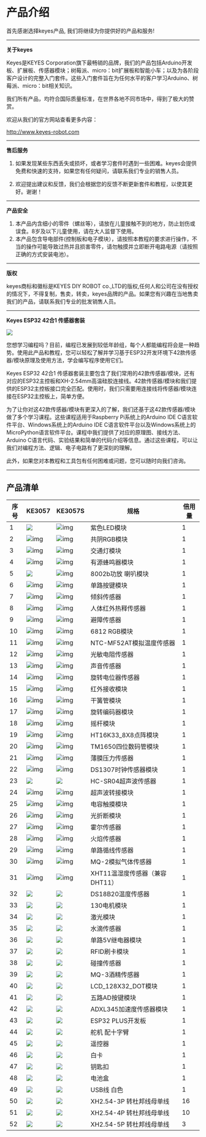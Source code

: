 
# 产品介绍

首先感谢选择keyes产品,
我们将继续为你提供好的产品和服务!

---

**关于keyes**

Keyes是KEYES Corporation旗下最畅销的品牌，我们的产品包括Arduino开发板、扩展板、传感器模块；树莓派、micro：bit扩展板和智能小车；以及为各阶段客户设计的完整入门套件。这些入门套件旨在为任何水平的客户学习Arduino、树莓派、micro：bit相关知识。

我们所有产品，均符合国际质量标准，在世界各地不同市场中，得到了极大的赞赏。 

欢迎从我们的官方网站查看更多内容：

http://www.keyes-robot.com

---

**售后服务**

1. 如果发现某些东西丢失或损坏，或者学习套件时遇到一些困难。keyes会提供免费和快速的支持，如果您有任何疑问，请联系我们专业的销售人员。

2. 欢迎提出建议和反馈，我们会根据您的反馈不断更新套件和教程，以使其更好。谢谢！

---

**产品安全**                               

1. 本产品内含细小的零件（螺丝等），请放在儿童接触不到的地方，防止划伤或误食。8岁及以下儿童使用，请在大人监督下使用。
2. 本产品包含导电部件(控制板和电子模块），请按照本教程的要求进行操作，不当的操作可能导致过热并且损害零件，请勿触摸并立即断开电路电源（请按照正确的方式安装电池）。

---

**版权**

keyes商标和徽标是KEYES DIY ROBOT co.,LTD的版权,任何人和公司在没有授权的情况下，不得复制，售卖，转卖，keyes品牌的产品。如果您有兴趣在当地售卖我们的产品，请联系我们专业的批发销售人员。

---

**Keyes ESP32 42合1 传感器套装**

![](media/KE3057.jpg)

您想学习编程吗？目前，编程已发展到较低年龄组，每个人都能编程将会是一种趋势。使用此产品和教程，您可以轻松了解并学习基于ESP32开发环境下42款传感器/模块原理及使用方法，学会编写程序使用它们。

Keyes ESP32 42合1 传感器套装主要包含了我们常用的42款传感器/模块，还有对应的ESP32主控板和XH-2.54mm高温硅胶连接线。42款传感器/模块和我们提供的ESP32主控板接口完全匹配。使用时，我们只需要用连接线将传感器/模块连接在ESP32主控板上，简单方便。

为了让你对这42款传感器/模块有更深入的了解，我们还基于这42款传感器/模块做了多个学习课程。这些课程适用于Raspberry Pi系统上的Arduino IDE C语言软件平台、Windows系统上的Arduino IDE C语言软件平台以及Windows系统上的MicroPython语言软件平台。课程中我们提供了对应的原理图、接线方法、Arduino C语言代码、实验结果和简单的代码介绍等信息。通过这些课程，可以让我们对编程方法、逻辑、电子电路有了更深刻的理解。       

此外，如果您对本教程和工具包有任何困难或问题，您可以随时向我们咨询。

---

## 产品清单

| 序号 | KE3057                   | KE3057S                   | 规格                           | 倍用量 |
| ---- | ------------------------ | ------------------------- | ------------------------------ | ------ |
| 1    | ![](media/KE4075.png)    | ![img](media/KE4075S.png) | 紫色LED模块                    | 1      |
| 2    | ![img](media/KE4074.png) | ![img](media/KE4074S.png) | 共阴RGB模块                    | 1      |
| 3    | ![img](media/KE4008.png) | ![img](media/KE4008S.png) | 交通灯模块                     | 1      |
| 4    | ![img](media/KE4010.png) | ![img](media/KE4010S.png) | 有源蜂鸣器模块                 | 1      |
| 5    | ![](media/KE4067.png)    | ![img](media/KE4067S.png) | 8002b功放 喇叭模块             | 1      |
| 6    | ![img](media/KE4012.png) | ![img](media/KE4012S.png) | 单路按键模块                   | 1      |
| 7    | ![img](media/KE4017.png) | ![img](media/KE4017S.png) | 倾斜传感器                     | 1      |
| 8    | ![img](media/KE4018.png) | ![img](media/KE4018S.png) | 人体红外热释传感器             | 1      |
| 9    | ![img](media/KE4019.png) | ![img](media/KE4019S.png) | 避障传感器                     | 1      |
| 10   | ![img](media/KE4009.png) | ![img](media/KE4009S.png) | 6812 RGB模块                   | 1      |
| 11   | ![img](media/KE4025.png) | ![img](media/KE4025S.png) | NTC-MF52AT模拟温度传感器       | 1      |
| 12   | ![img](media/KE4026.png) | ![img](media/KE4026S.png) | 光敏电阻传感器                 | 1      |
| 13   | ![img](media/KE4027.png) | ![img](media/KE4027S.png) | 声音传感器                     | 1      |
| 14   | ![img](media/KE4030.png) | ![img](media/KE4030S.png) | 旋转电位器传感器               | 1      |
| 15   | ![img](media/KE4036.png) | ![img](media/KE4036S.png) | 红外接收模块                   | 1      |
| 16   | ![img](media/KE4015.png) | ![img](media/KE4015S.png) | 干簧管模块                     | 1      |
| 17   | ![img](media/KE4049.png) | ![img](media/KE4049S.png) | 旋转编码器模块                 | 1      |
| 18   | ![img](media/KE4050.png) | ![img](media/KE4050S.png) | 摇杆模块                       | 1      |
| 19   | ![img](media/KE4066.png) | ![img](media/KE4066S.png) | HT16K33_8X8点阵模块            | 1      |
| 20   | ![img](media/KE4060.png) | ![img](media/KE4060S.png) | TM1650四位数码管模块           | 1      |
| 21   | ![img](media/KE4069.png) | ![img](media/KE4069S.png) | 薄膜压力传感器                 | 1      |
| 22   | ![img](media/KE4072.png) | ![img](media/KE4072S.png) | DS1307时钟传感器模块           | 1      |
| 23   | ![](media/MD0017.png)    | ![](media/MD0017.png)     | HC-SR04超声波传感器            | 1      |
| 24   | ![img](media/KE4039.png) | ![img](media/KE4039S.png) | 超声波转接模块                 | 1      |
| 25   | ![img](media/KE4013.png) | ![img](media/KE4013S.png) | 电容触摸模块                   | 1      |
| 26   | ![img](media/KE4014.png) | ![img](media/KE4014S.png) | 光折断模块                     | 1      |
| 27   | ![img](media/KE4016.png) | ![img](media/KE4016S.png) | 霍尔传感器                     | 1      |
| 28   | ![img](media/KE4020.png) | ![img](media/KE4020S.png) | 火焰传感器                     | 1      |
| 29   | ![img](media/KE4024.png) | ![img](media/KE4024S.png) | 单路循线传感器                 | 1      |
| 30   | ![img](media/KE4029.png) | ![img](media/KE4029S.png) | MQ-2模拟气体传感器             | 1      |
| 31   | ![img](media/KE4033.png) | ![img](media/KE4033S.png) | XHT11温湿度传感器（兼容DHT11） | 1      |
| 32   | ![](media/KE4034.png)    | ![](media/KE4034S.png)    | DS18B20温度传感器              | 1      |
| 33   | ![](media/KE4038.png)    | ![](media/KE4038S.png)    | 130电机模块                    | 1      |
| 34   | ![](media/KE4043.png)    | ![](media/KE4043S.png)    | 激光模块                       | 1      |
| 35   | ![](media/KE4048.png)    | ![](media/KE4048S.png)    | 水滴传感器                     | 1      |
| 36   | ![](media/KE4062.png)    | ![](media/KE4062S.png)    | 单路5V继电器模块               | 1      |
| 37   | ![](media/KE4065.png)    | ![](media/KE4065S.png)    | RFID刷卡模块                   | 1      |
| 38   | ![](media/KE4023.png)    | ![](media/KE4023S.png)    | 碰撞传感器                     | 1      |
| 39   | ![](media/KE4028.png)    | ![](media/KE4028S.png)    | MQ-3酒精传感器                 | 1      |
| 40   | ![](media/KE4061.png)    | ![](media/KE4061S.png)    | LCD_128X32_DOT模块             | 1      |
| 41   | ![](media/KE4068.png)    | ![](media/KE4068S.png)    | 五路AD按键模块                 | 1      |
| 42   | ![](media/KE4073.png)    | ![](media/KE4073S.png)    | ADXL345加速度传感器模块        | 1      |
| 43   | ![](media/KS5016.png)    | ![](media/KS5016.png)     | ESP32 PLUS开发板               | 1      |
| 44   | ![](media/67820089.png)  | ![](media/67820089.png)   | 舵机 配十字臂                  | 1      |
| 45   | ![](media/67820038.png)  | ![](media/67820038.png)   | 遥控器                         | 1      |
| 46   | ![](media/69520001.png)  | ![](media/69520001.png)   | 白卡                           | 1      |
| 47   | ![](media/69520002.png)  | ![](media/69520002.png)   | 钥匙扣                         | 1      |
| 48   | ![](media/OR0266.png)    | ![](media/OR0266.png)     | 电池盒                         | 1      |
| 49   | ![](media/12600028.png)  | ![](media/12600028.png)   | USB线 白色                     | 1      |
| 50   | ![](media/19720013.png)  | ![](media/19720013.png)   | XH2.54-3P 转杜邦线母单线       | 16     |
| 51   | ![](media/19720101.png)  | ![](media/19720101.png)   | XH2.54-4P 转杜邦线母单线       | 10     |
| 52   | ![](media/19700212.png)  | ![](media/19700212.png)   | XH2.54-5P 转杜邦线母单线       | 3      |
